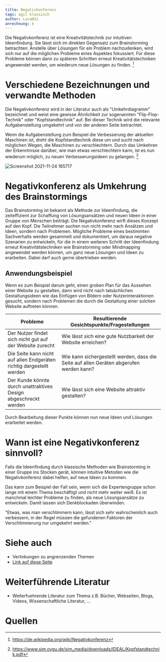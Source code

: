 ```yaml
---
title: Negativkonferenz
tags: agil klassisch
author: LucaH12
anrechnung: k 
---
```


Die Negativkonferenz ist eine Kreativitätstechnik zur intuitiven Ideenfindung. 
Sie lässt sich im direkten Gegensatz zum Brainstorming betrachten: 
Anstelle über Lösungen für ein Problem nachzudenken, wird sich nur auf die möglichen Probleme eines Aspektes fokussiert. 
Für diese Probleme können dann zu späteren Schritten erneut Kreativitätstechniken angewendet werden, um wiederum neue Lösungen zu finden. [^1]

# Verschiedene Bezeichnungen und verwandte Methoden

Die Negativkonferenz wird in der Literatur auch als "Umkehrdiagramm" bezeichnet und weist eine gewisse Ähnlichkeit zur sogenannten "Flip-Flop-Technik" oder
"Kopfstandtechnik" auf. Bei dieser Technik wird die relevante Aufgabenstellung umgekehrt und von der anderen Seite betrachtet. 

Wenn die Aufgabenstellung zum Beispiel die Verbesserung der aktuellen Maschinen ist, dreht die Kopfstandtechnik diese um und sucht nach möglichen Wegen, die Maschinen
zu verschlechtern. Durch das Umkehren
der Erkenntnisse darüber, wie man etwas verschlechtern kann, ist es nun wiederum möglich, zu neuen Verbesserungsideen zu gelangen. [^2]

![Screenshot 2021-11-24 165717](https://user-images.githubusercontent.com/92982358/143272932-b3719172-c038-4ccc-a915-b91854ad5e0a.png)

# Negativkonferenz als Umkehrung des Brainstormings

Das Brainstorming ist bekannt als Methode zur Ideenfindung, die zeiteffizient zur Schaffung von Lösungsansätzen und neuen Ideen in einer Gruppe von Menschen beiträgt.
Die Negativkonferenz wirft dieses Konzept auf den Kopf. Die Teilnehmer suchen nun nicht mehr nach Ansätzen und Ideen, sondern nach Problemen.
Mögliche Probleme eines bestimmten Sachverhalts werden gesammelt und dokumentiert, um daraus negative Szenarien zu entwickeln, für die in einem weiteren Schritt der
Ideenfindung erneut Kreativitätstechniken wie Brainstorming oder Mindmapping angewendet werden können, um ganz neue Lösungen und Ideen zu erarbeiten.
Dabei darf auch gerne übertrieben werden.

## Anwendungsbeispiel

Wenn es zum Beispiel darum geht, einen groben Plan für das Aussehen einer Website zu gestalten, dann wird nicht nach tatsächlichen Gestaltungsideen wie das Einfügen
von Bildern oder Nutzerinteraktionen gesucht, sondern nach Problemen die durch die Gestaltung einer solchen Website auftreten können. 

|    Probleme   |Resultierende Gesichtspunkte/Fragestellungen|
| ------------- | ------------- |
| Der Nutzer findet sich nicht gut auf der Website zurecht  |Wie lässt sich eine gute Nutzbarkeit der Website erreichen? |
| Die Seite kann nicht auf allen Endgeräten richtig dargestellt werden  |Wie kann sichergestellt werden, dass die Seite auf allen Geräten abgerufen werden kann?|
|Der Kunde könnte durch unattraktives Design abgeschreckt werden|Wie lässt sich eine Website attraktiv gestalten?|

Durch Bearbeitung dieser Punkte können nun neue Ideen und Lösungen erarbeitet werden.

# Wann ist eine Negativkonferenz sinnvoll?

Falls die Ideenfindung durch klassische Methoden wie Brainstorming in einer Gruppe ins Stocken gerät, können intuitive Metoden wie die Negativkonferenz dabei helfen,
auf neue Ideen zu kommen. 

Das kann zum Beispiel der Fall sein, wenn sich die Expertengruppe schon lange mit einem Thema beschäftigt und nicht mehr weiter weiß. Es ist manchmal leichter
Probleme zu finden, als neue Lösungsansätze zu entwickeln. Damit lassen sich Denkblockaden überwinden.

"Etwas, was man verschlimmern kann, lässt sich sehr wahrscheinlich auch verbessern, in der Regel müssen die gefundenen Faktoren der Verschlimmerung nur umgekehrt
werden."

# Siehe auch

* Verlinkungen zu angrenzenden Themen
* [Link auf diese Seite](Negativkonferenz.md)

# Weiterführende Literatur

* Weiterfuehrende Literatur zum Thema z.B. Bücher, Webseiten, Blogs, Videos, Wissenschaftliche Literatur, ...

# Quellen

[^1]: https://de.wikipedia.org/wiki/Negativkonferenz
[^2]: https://www.sim.ovgu.de/sim_media/downloads/IDEAL/Kopfstandtechnik.pdf

